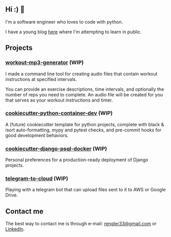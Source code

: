 ## Hi :) 👋

I'm a software engineer who loves to code with python.

I have a young blog [here](https://www.rkengler.com) where I'm attempting to learn in public.

## Projects


### [workout-mp3-generator](https://github.com/rengler33/workout-mp3-generator) (WIP)

I made a command line tool for creating audio files that contain workout instructions at specified intervals.

You can provide an exercise descriptions, time intervals, and optionally the number of reps you need to complete. An audio file will be created for you that serves as your workout instructions and timer.


### [cookiecutter-python-container-dev](https://github.com/rengler33/python_docker_starter) (WIP)

A (future) cookiecutter template for python projects, complete with black & isort auto-formatting, mypy and pytest checks, and pre-commit hooks for good development behaviors.


### [cookiecutter-django-psql-docker](https://github.com/rengler33/cookiecutter-django-psql-docker) (WIP)

Personal preferences for a production-ready deployment of Django projects.


### [telegram-to-cloud](https://github.com/rengler33/telegram-to-cloud) (WIP)

Playing with a telegram bot that can upload files sent to it to AWS or Google Drive.

## Contact me

The best way to contact me is through e-mail: rengler33@gmail.com or [LinkedIn](https://www.linkedin.com/in/rengler33/).
